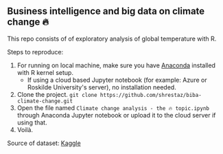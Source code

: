 ## Business intelligence and big data on climate change 🔥

This repo consists of of exploratory analysis of global temperature with R.

Steps to reproduce:
1. For running on local machine, make sure you have [Anaconda](https://docs.anaconda.com/anaconda/navigator/tutorials/r-lang/) installed with R kernel setup.
    - If using a cloud based Jupyter notebook (for example: Azure or Roskilde University's server), no installation needed.
2. Clone the project. `git clone https://github.com/shrestaz/biba-climate-change.git`
3. Open the file named `Climate change analysis - the 🔥 topic.ipynb` through Anaconda Jupyter notebook or upload it to the cloud server if using that.
4. Voilà.

Source of dataset: [Kaggle](https://www.kaggle.com/berkeleyearth/climate-change-earth-surface-temperature-data)

